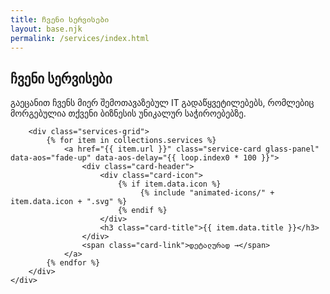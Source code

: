 ```yaml
---
title: ჩვენი სერვისები
layout: base.njk
permalink: /services/index.html
---
```


<section class="services-page-section">
    <div class="container">
        <div class="section-title" data-aos="fade-up">
            <h1>ჩვენი სერვისები</h1>
            <p>გაეცანით ჩვენს მიერ შემოთავაზებულ IT გადაწყვეტილებებს, რომლებიც მორგებულია თქვენი ბიზნესის უნიკალურ საჭიროებებზე.</p>
        </div>
        
        <div class="services-grid">
            {% for item in collections.services %}
                <a href="{{ item.url }}" class="service-card glass-panel" data-aos="fade-up" data-aos-delay="{{ loop.index0 * 100 }}">
                    <div class="card-header">
                        <div class="card-icon">
                            {% if item.data.icon %}
                                 {% include "animated-icons/" + item.data.icon + ".svg" %}
                            {% endif %}
                        </div>
                        <h3 class="card-title">{{ item.data.title }}</h3>
                    </div>
                    <span class="card-link">დეტალურად →</span>
                </a>
            {% endfor %}
        </div>
    </div>
</section>